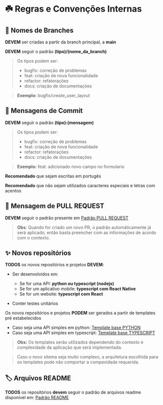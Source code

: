 # ☘️ Regras e Convenções Internas

## :bookmark: Nomes de Branches

**DEVEM** ser criadas a partir da branch principal, a **main**

**DEVEM** seguir o padrão **(tipo)/(nome_da_branch)**
  > Os tipos podem ser:
  > - bugfix: correção de problemas
  > - feat: criação de nova funcionalidade
  > - refactor: refatorações
  > - docs: criação de documentações

  > **Exemplo:** bugfix/create_user_layout

## :rocket: Mensagens de Commit

**DEVEM** seguir o padrão **(tipo):(mensagem)**
  > Os tipos podem ser:
  > - bugfix: correção de problemas
  > - feat: criação de nova funcionalidade
  > - refactor: refatorações
  > - docs: criação de documentações

  > **Exemplo:** feat: adicionado novo campo no formulario

**Recomendado** que sejam escritas em portugês

**Recomendado** que não sejam utilizados caracteres especiais e letras com acentos

## :hammer: Mensagem de PULL REQUEST

**DEVEM** seguir o padrão presente em [Padrão PULL REQUEST](https://github.com/starplast/.github/blob/main/.github/pull_request_template.md)

> **Obs**: Quando for criado um novo PR, o padrão automáticamente já será aplicado, então basta preencher com as informações de acordo com o contexto.


## :sparkles: Novos repositórios

**TODOS** os novos repositórios e projetos **DEVEM**:
 - Ser desenvolvidos em:
    -  Se for uma API: **python ou typescript (nodejs)**
    -  Se for um aplicativo mobile: **typescript com React Native**
    -  Se for um website: **typescript com React**

- Conter testes unitários 

Os novos repositórios e projetos **PODEM** ser gerados a partir de templates pré estabelecidos

- Caso seja uma API simples em python: [Template base PYTHON](http://link)
- Caso seja uma API simples em typescript: [Template base TYPESCRIPT](http://link)

> **Obs:** Os templates serão utilizados dependendo do contexto e complexidade da aplicação que será implementada. 

> Caso o novo sitema seja muito complexo, a arquitetura escolhida para os templates pode não comportar a compexidade requerida.

## :label: Arquivos README 

**TODOS** os repositórios **devem** seguir o padrão de arquivos readme disponível em: [Padrão README](https://github.com/starplast/.github/blob/main/.github/template_readme_file.md)

